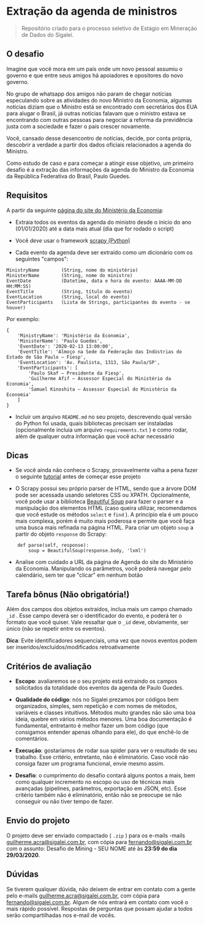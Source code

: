 # Extração da agenda de ministros

> Repositório criado para o processo seletivo de Estágio em Mineração de Dados do Sigalei.

## O desafio

Imagine que você mora em um país onde um novo pessoal assumiu o governo e que entre seus amigos há apoiadores e opositores do novo governo.

No grupo de whatsapp dos amigos não param de chegar notícias especulando sobre as atividades do  novo Ministro da Economia, algumas notícias diziam que o Ministro está se encontrado com secretários dos EUA para alugar o Brasil, já outras notícias falavam que o ministro estava se encontrando com outras pessoas para negociar a reforma da previdência justa com a sociedade e fazer o país crescer novamente.

Você, cansado desse desencontro de notícias, decide, por conta própria, descobrir a verdade a partir dos dados oficiais relacionados a agenda do Ministro.

Como estudo de caso e para começar a atingir esse objetivo, um primeiro desafio é a extração das informações da agenda do Ministro da Economia da República Federativa do Brasil, Paulo Guedes.

## Requisitos

A partir da seguinte [página do site do Ministério da Economia](http://www.economia.gov.br/agendas/gabinete-do-ministro/ministro-da-economia/paulo-guedes):

* Extraia todos os eventos da agenda do ministro desde o ínicio do ano (01/01/2020) até a data mais atual (dia que for rodado o script)

* Você *deve* usar o framework [scrapy (Python)](https://docs.scrapy.org/en/latest/index.html)

* Cada evento da agenda deve ser extraído como um dicionário com os seguintes "campos":

``` 
MinistryName        (String, nome do ministério)
MinisterName        (String, nome do ministro)
EventDate           (Datetime, data e hora do evento: AAAA-MM-DD HH:MM:SS)
EventTitle          (String, título do evento)
EventLocation       (String, local do evento)
EventParticipants   (Lista de Strings, participantes do evento - se houver)
```

Por exemplo:

``` 
{
    'MinistryName': 'Ministério da Economia',
    'MinisterName': 'Paulo Guedes',
    'EventDate': '2020-02-13 13:00:00',
    'EventTitle': 'Almoço na Sede da Federação das Indústrias do Estado de São Paulo – Fiesp',
    'EventLocation': 'Av. Paulista, 1313, São Paulo/SP',
    'EventParticipants': [
        'Paulo Skaf – Presidente da Fiesp',
        'Guilherme Afif – Assessor Especial do Ministério da Economia',
        'Samuel Kinoshita – Assessor Especial do Ministério da Economia'
    ]
}
```

* Incluir um arquivo `README.md` no seu projeto, descrevendo qual versão do Python foi usada, quais bibliotecas precisam ser instaladas (opcionalmente incluia um arquivo `requirements.txt` ) e como rodar, além de qualquer outra informação que você achar necessário

## Dicas

* Se você ainda não conhece o Scrapy, provavelmente valha a pena fazer o seguinte [tutorial](https://docs.scrapy.org/en/latest/intro/tutorial.html) antes de começar esse projeto

* O Scrapy possui seu próprio parser de HTML, sendo que a árvore DOM pode ser acessada usando seletores CSS ou XPATH. Opcionalmente, você pode usar a biblioteca [Beautiful Soup](https://www.crummy.com/software/BeautifulSoup/bs4/doc/) para fazer o parser e a manipulação dos elementos HTML (caso queira utilizar, recomendamos que você estude os métodos `select` e `find` ). A princípio ela é um pouco mais complexa, porém é muito mais poderosa e permite que você faça uma busca mais refinada na página HTML. Para criar um objeto `soup` a partir do objeto `response` do Scrapy:

``` 
    def parse(self, response):
        soup = BeautifulSoup(response.body, 'lxml')
```

* Analise com cuidado a URL da página de Agenda do site do Ministério da Economia. Manipulando os parâmetros, você poderá navegar pelo calendário, sem ter que "clicar" em nenhum botão

## Tarefa bônus (Não obrigatória!)

Além dos campos dos objetos extraídos, inclua mais um campo chamado `_id` . Esse campo deverá ser o identificador do evento, e poderá ter o formato que você quiser. Vale ressaltar que o `_id` deve, obviamente, ser único (não se repetir entre os eventos).

**Dica**: Evite identificadores sequenciais, uma vez que novos eventos podem ser inseridos/excluídos/modificados retroativamente

## Critérios de avaliação

* **Escopo**: avaliaremos se o seu projeto está extraindo os campos solicitados da totalidade dos eventos da agenda de Paulo Guedes.

* **Qualidade do código**: nós no Sigalei prezamos por códigos bem organizados, simples, sem repetição e com nomes de métodos, variáveis e classes intuitivos. Métodos muito grandes não são uma boa ideia, quebre em vários métodos menores. Uma boa documentação é fundamental, entretanto é melhor fazer um bom código (que consigamos entender apenas olhando para ele), do que enchê-lo de comentários.

* **Execução**: gostaríamos de rodar sua spider para ver o resultado de seu trabalho. Esse critério, entretanto, não é eliminatório. Caso você não consiga fazer um programa funcional, envie mesmo assim.

* **Desafio**: o cumprimento do desafio contará alguns pontos a mais, bem como qualquer incremento no escopo ou uso de técnicas mais avançadas (pipelines, parâmetros, exportação em JSON, etc). Esse critério também não é eliminatório, então não se preocupe se não conseguir ou não tiver tempo de fazer.

## Envio do projeto

O projeto deve ser enviado compactado ( `.zip` ) para os e-mails -mails guilherme.acra@sigalei.com.br, com cópia para fernando@sigalei.com.br com o assunto: Desafio de Mining - SEU NOME até às **23:59 do dia 29/03/2020**.

## Dúvidas

Se tiverem qualquer dúvida, não deixem de entrar em contato com a gente pelo e-mails guilherme.acra@sigalei.com.br, com cópia para fernando@sigalei.com.br. Algum de nós entrará em contato com você o mais rápido possível. Respostas de perguntas que possam ajudar a todos serão compartilhadas nos e-mail de vocês.
